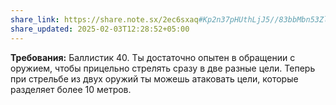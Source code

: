 ```yaml
---
share_link: https://share.note.sx/2ec6sxaq#Kp2n37pHUthLjJ5//83bbMbn53ZlzAwo13djLk8YpD8
share_updated: 2025-02-03T12:28:52+05:00
---
```

**Требования:** Баллистик 40.
Ты достаточно опытен в обращении с оружием, чтобы прицельно стрелять сразу в две разные цели. Теперь при стрельбе из двух оружий ты можешь атаковать цели, которые разделяет более 10 метров.